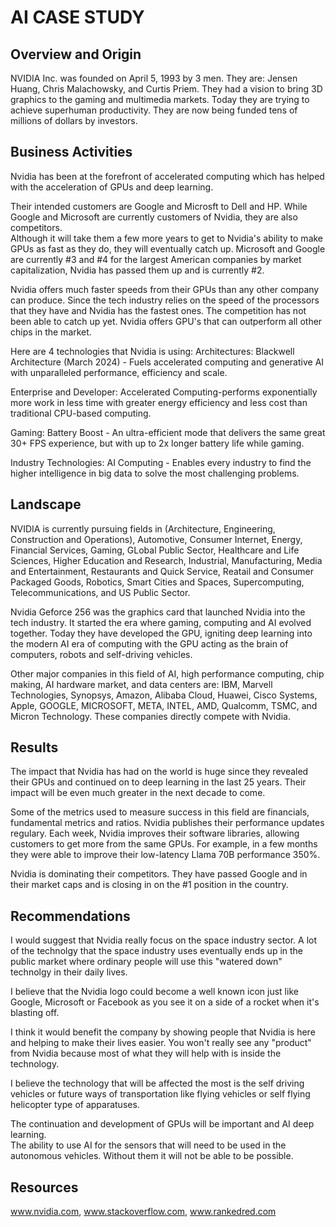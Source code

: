 # AI CASE STUDY

## Overview and Origin

NVIDIA Inc. was founded on April 5, 1993 by 3 men.  They are:
Jensen Huang, Chris Malachowsky, and Curtis Priem.
They had a vision to bring 3D graphics to the gaming and multimedia markets.
Today they are trying to achieve superhuman productivity.
They are now being funded tens of millions of dollars by investors.

## Business Activities

Nvidia has been at the forefront of accelerated computing which has helped with the
acceleration of GPUs and deep learning.

Their intended customers are Google and Microsft to Dell and HP.  While Google
and Microsoft are currently customers of Nvidia, they are also competitors.  
Although it will take them a few more years to get to Nvidia's ability to make
GPUs as fast as they do, they will eventually catch up.
Microsoft and Google are currently #3 and #4 for the largest American companies
by market capitalization, Nvidia has passed them up and is currently #2.

Nvidia offers much faster speeds from their GPUs than any other company can produce.
Since the tech industry relies on the speed of the processors that they have and
Nvidia has the fastest ones.  The competition has not been able to catch up yet.
Nvidia offers GPU's that can outperform all other chips in the market.

Here are 4 technologies that Nvidia is using:
Architectures:
Blackwell Architecture (March 2024) - Fuels accelerated computing and generative
AI with unparalleled performance, efficiency and scale.

Enterprise and Developer:
Accelerated Computing-performs exponentially more work in less time with greater
energy efficiency and less cost than traditional CPU-based computing.

Gaming:
Battery Boost - An ultra-efficient mode that delivers the same great 30+ FPS experience,
but with up to 2x longer battery life while gaming.

Industry Technologies:
AI Computing - Enables every industry to find the higher intelligence in big data
to solve the most challenging problems.

## Landscape

NVIDIA is currently pursuing fields in (Architecture, Engineering, Construction and Operations),
Automotive, Consumer Internet, Energy, Financial Services, Gaming, GLobal Public Sector,
Healthcare and Life Sciences, Higher Education and Research, Industrial, Manufacturing,
Media and Entertainment, Restaurants and Quick Service, Reatail and Consumer Packaged Goods,
Robotics, Smart Cities and Spaces, Supercomputing, Telecommunications, and US Public Sector.

Nvidia Geforce 256 was the graphics card that launched Nvidia into the tech industry.
It started the era where gaming, computing and AI evolved together.  Today they have
developed the GPU, igniting deep learning into the modern AI era of computing with the GPU
acting as the brain of computers, robots and self-driving vehicles.

Other major companies in this field of AI, high performance computing, chip making,
AI hardware market, and data centers are:
IBM, Marvell Technologies, Synopsys, Amazon, Alibaba Cloud, Huawei, Cisco Systems, Apple,
GOOGLE, MICROSOFT, META, INTEL, AMD, Qualcomm, TSMC, and Micron Technology.
These companies directly compete with Nvidia.

## Results

The impact that Nvidia has had on the world is huge since they revealed their GPUs
and continued on to deep learning in the last 25 years.  Their impact will be
even much greater in the next decade to come.
 
Some of the metrics used to measure success in this field are financials,
fundamental metrics and ratios.
Nvidia publishes their performance updates regulary.  Each week, Nvidia improves
their software libraries, allowing customers to get more from the same GPUs. 
For example, in a few months they were able to improve their low-latency 
Llama 70B performance 350%.
 
Nvidia is dominating their competitors.  They have passed Google and  in their market
caps and is closing in on the #1 position in the country.

## Recommendations

I would suggest that Nvidia really focus on the space industry sector. A lot 
of the technolgy that the space industry uses eventually ends up in the public market
where ordinary people will use this "watered down" technolgy in their daily lives.

I believe that the Nvidia logo could become a well known icon just like Google, Microsoft
or Facebook as you see it on a side of a rocket when it's blasting off.

I think it would benefit the company by showing people that Nvidia is here and helping
to make their lives easier.  You won't really see any "product" from Nvidia because
most of what they will help with is inside the technology.

I believe the technology that will be affected the most is the self driving vehicles
or future ways of transportation like flying vehicles or self flying helicopter
type of apparatuses.

The continuation and development of GPUs will be important and AI deep learning.  
The ability to use AI for the sensors that will need to be used in the autonomous
vehicles.  Without them it will not be able to be possible.

## Resources

www.nvidia.com,
www.stackoverflow.com,
www.rankedred.com

